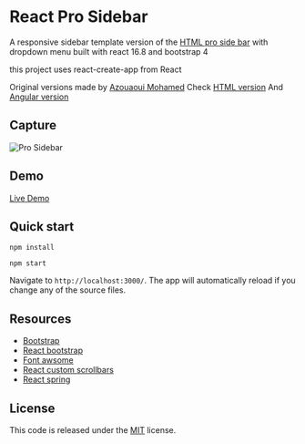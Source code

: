 # React Pro Sidebar

A responsive sidebar template  version of the [HTML pro side bar](https://github.com/azouaoui-med/pro-sidebar-template) with dropdown menu built with react 16.8 and bootstrap 4

this project uses react-create-app from React

Original versions made by [Azouaoui Mohamed](https://github.com/azouaoui-med/)
Check [HTML version](https://github.com/azouaoui-med/pro-sidebar-template)
And [Angular version](https://github.com/azouaoui-med/angular-pro-sidebar)

## Capture 

![Pro Sidebar](https://repository-images.githubusercontent.com/233310014/94f0bc00-63fa-11ea-8a69-b9d5ecee1d01)



## Demo

[Live Demo](https://brimos.github.io/react-pro-sidebar/build/)

## Quick start

```
npm install 

npm start
```

Navigate to `http://localhost:3000/`. The app will automatically reload if you change any of the source files.

## Resources
*   [Bootstrap](https://getbootstrap.com/)
*   [React bootstrap](https://react-bootstrap.github.io/)
*   [Font awsome](http://fontawesome.io/)
*   [React custom scrollbars](https://github.com/malte-wessel/react-custom-scrollbars)
*   [React spring](https://www.react-spring.io/)

## License
This code is released under the [MIT]() license.
